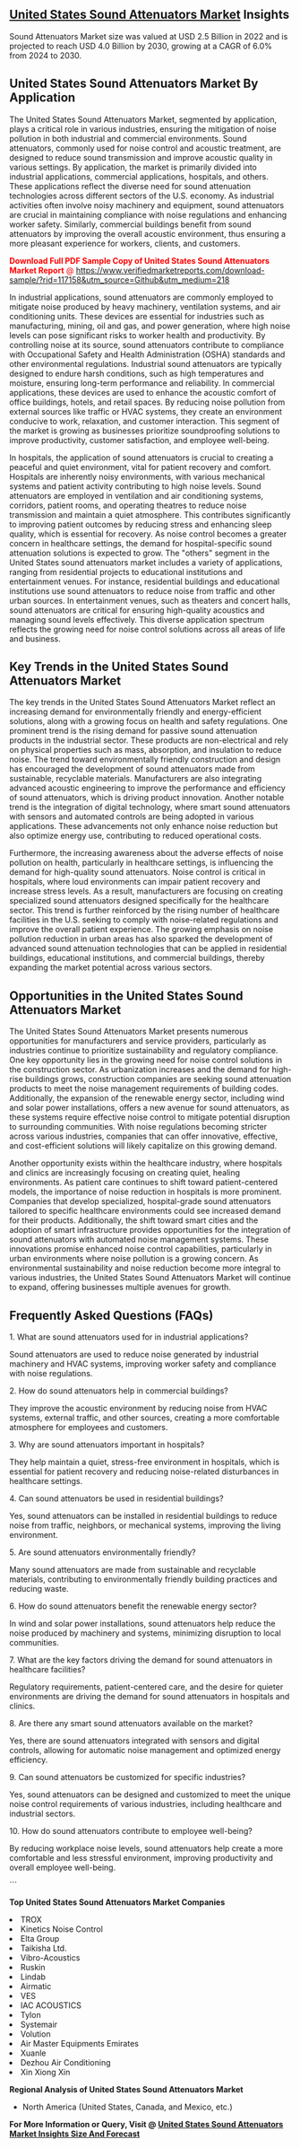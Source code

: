 <h2><a href="https://www.verifiedmarketreports.com/download-sample/?rid=117158&amp;utm_source=Github&amp;utm_medium=218" target="_blank">United States Sound Attenuators Market</a> Insights</h2><p>Sound Attenuators Market size was valued at USD 2.5 Billion in 2022 and is projected to reach USD 4.0 Billion by 2030, growing at a CAGR of 6.0% from 2024 to 2030.</p><p> <h2>United States Sound Attenuators Market By Application</h2> <p>The United States Sound Attenuators Market, segmented by application, plays a critical role in various industries, ensuring the mitigation of noise pollution in both industrial and commercial environments. Sound attenuators, commonly used for noise control and acoustic treatment, are designed to reduce sound transmission and improve acoustic quality in various settings. By application, the market is primarily divided into industrial applications, commercial applications, hospitals, and others. These applications reflect the diverse need for sound attenuation technologies across different sectors of the U.S. economy. As industrial activities often involve noisy machinery and equipment, sound attenuators are crucial in maintaining compliance with noise regulations and enhancing worker safety. Similarly, commercial buildings benefit from sound attenuators by improving the overall acoustic environment, thus ensuring a more pleasant experience for workers, clients, and customers. <p><span class=""><span style="color: #ff0000;"><strong>Download Full PDF Sample Copy of United States Sound Attenuators Market Report</strong> @ </span><a href="https://www.verifiedmarketreports.com/download-sample/?rid=117158&amp;utm_source=Github&amp;utm_medium=218" target="_blank">https://www.verifiedmarketreports.com/download-sample/?rid=117158&amp;utm_source=Github&amp;utm_medium=218</a></span></p></p> <p>In industrial applications, sound attenuators are commonly employed to mitigate noise produced by heavy machinery, ventilation systems, and air conditioning units. These devices are essential for industries such as manufacturing, mining, oil and gas, and power generation, where high noise levels can pose significant risks to worker health and productivity. By controlling noise at its source, sound attenuators contribute to compliance with Occupational Safety and Health Administration (OSHA) standards and other environmental regulations. Industrial sound attenuators are typically designed to endure harsh conditions, such as high temperatures and moisture, ensuring long-term performance and reliability. In commercial applications, these devices are used to enhance the acoustic comfort of office buildings, hotels, and retail spaces. By reducing noise pollution from external sources like traffic or HVAC systems, they create an environment conducive to work, relaxation, and customer interaction. This segment of the market is growing as businesses prioritize soundproofing solutions to improve productivity, customer satisfaction, and employee well-being. <p>In hospitals, the application of sound attenuators is crucial to creating a peaceful and quiet environment, vital for patient recovery and comfort. Hospitals are inherently noisy environments, with various mechanical systems and patient activity contributing to high noise levels. Sound attenuators are employed in ventilation and air conditioning systems, corridors, patient rooms, and operating theatres to reduce noise transmission and maintain a quiet atmosphere. This contributes significantly to improving patient outcomes by reducing stress and enhancing sleep quality, which is essential for recovery. As noise control becomes a greater concern in healthcare settings, the demand for hospital-specific sound attenuation solutions is expected to grow. The "others" segment in the United States sound attenuators market includes a variety of applications, ranging from residential projects to educational institutions and entertainment venues. For instance, residential buildings and educational institutions use sound attenuators to reduce noise from traffic and other urban sources. In entertainment venues, such as theaters and concert halls, sound attenuators are critical for ensuring high-quality acoustics and managing sound levels effectively. This diverse application spectrum reflects the growing need for noise control solutions across all areas of life and business. <h2>Key Trends in the United States Sound Attenuators Market</h2> <p>The key trends in the United States Sound Attenuators Market reflect an increasing demand for environmentally friendly and energy-efficient solutions, along with a growing focus on health and safety regulations. One prominent trend is the rising demand for passive sound attenuation products in the industrial sector. These products are non-electrical and rely on physical properties such as mass, absorption, and insulation to reduce noise. The trend toward environmentally friendly construction and design has encouraged the development of sound attenuators made from sustainable, recyclable materials. Manufacturers are also integrating advanced acoustic engineering to improve the performance and efficiency of sound attenuators, which is driving product innovation. Another notable trend is the integration of digital technology, where smart sound attenuators with sensors and automated controls are being adopted in various applications. These advancements not only enhance noise reduction but also optimize energy use, contributing to reduced operational costs. <p>Furthermore, the increasing awareness about the adverse effects of noise pollution on health, particularly in healthcare settings, is influencing the demand for high-quality sound attenuators. Noise control is critical in hospitals, where loud environments can impair patient recovery and increase stress levels. As a result, manufacturers are focusing on creating specialized sound attenuators designed specifically for the healthcare sector. This trend is further reinforced by the rising number of healthcare facilities in the U.S. seeking to comply with noise-related regulations and improve the overall patient experience. The growing emphasis on noise pollution reduction in urban areas has also sparked the development of advanced sound attenuation technologies that can be applied in residential buildings, educational institutions, and commercial buildings, thereby expanding the market potential across various sectors. <h2>Opportunities in the United States Sound Attenuators Market</h2> <p>The United States Sound Attenuators Market presents numerous opportunities for manufacturers and service providers, particularly as industries continue to prioritize sustainability and regulatory compliance. One key opportunity lies in the growing need for noise control solutions in the construction sector. As urbanization increases and the demand for high-rise buildings grows, construction companies are seeking sound attenuation products to meet the noise management requirements of building codes. Additionally, the expansion of the renewable energy sector, including wind and solar power installations, offers a new avenue for sound attenuators, as these systems require effective noise control to mitigate potential disruption to surrounding communities. With noise regulations becoming stricter across various industries, companies that can offer innovative, effective, and cost-efficient solutions will likely capitalize on this growing demand. <p>Another opportunity exists within the healthcare industry, where hospitals and clinics are increasingly focusing on creating quiet, healing environments. As patient care continues to shift toward patient-centered models, the importance of noise reduction in hospitals is more prominent. Companies that develop specialized, hospital-grade sound attenuators tailored to specific healthcare environments could see increased demand for their products. Additionally, the shift toward smart cities and the adoption of smart infrastructure provides opportunities for the integration of sound attenuators with automated noise management systems. These innovations promise enhanced noise control capabilities, particularly in urban environments where noise pollution is a growing concern. As environmental sustainability and noise reduction become more integral to various industries, the United States Sound Attenuators Market will continue to expand, offering businesses multiple avenues for growth. <h2>Frequently Asked Questions (FAQs)</h2> <p>1. What are sound attenuators used for in industrial applications?</p> <p>Sound attenuators are used to reduce noise generated by industrial machinery and HVAC systems, improving worker safety and compliance with noise regulations.</p> <p>2. How do sound attenuators help in commercial buildings?</p> <p>They improve the acoustic environment by reducing noise from HVAC systems, external traffic, and other sources, creating a more comfortable atmosphere for employees and customers.</p> <p>3. Why are sound attenuators important in hospitals?</p> <p>They help maintain a quiet, stress-free environment in hospitals, which is essential for patient recovery and reducing noise-related disturbances in healthcare settings.</p> <p>4. Can sound attenuators be used in residential buildings?</p> <p>Yes, sound attenuators can be installed in residential buildings to reduce noise from traffic, neighbors, or mechanical systems, improving the living environment.</p> <p>5. Are sound attenuators environmentally friendly?</p> <p>Many sound attenuators are made from sustainable and recyclable materials, contributing to environmentally friendly building practices and reducing waste.</p> <p>6. How do sound attenuators benefit the renewable energy sector?</p> <p>In wind and solar power installations, sound attenuators help reduce the noise produced by machinery and systems, minimizing disruption to local communities.</p> <p>7. What are the key factors driving the demand for sound attenuators in healthcare facilities?</p> <p>Regulatory requirements, patient-centered care, and the desire for quieter environments are driving the demand for sound attenuators in hospitals and clinics.</p> <p>8. Are there any smart sound attenuators available on the market?</p> <p>Yes, there are sound attenuators integrated with sensors and digital controls, allowing for automatic noise management and optimized energy efficiency.</p> <p>9. Can sound attenuators be customized for specific industries?</p> <p>Yes, sound attenuators can be designed and customized to meet the unique noise control requirements of various industries, including healthcare and industrial sectors.</p> <p>10. How do sound attenuators contribute to employee well-being?</p> <p>By reducing workplace noise levels, sound attenuators help create a more comfortable and less stressful environment, improving productivity and overall employee well-being.</p> ```</p><p><strong>Top United States Sound Attenuators Market Companies</strong></p><div data-test-id=""><p><li>TROX</li><li> Kinetics Noise Control</li><li> Elta Group</li><li> Taikisha Ltd.</li><li> Vibro-Acoustics</li><li> Ruskin</li><li> Lindab</li><li> Airmatic</li><li> VES</li><li> IAC ACOUSTICS</li><li> Tylon</li><li> Systemair</li><li> Volution</li><li> Air Master Equipments Emirates</li><li> Xuanle</li><li> Dezhou Air Conditioning</li><li> Xin Xiong Xin</li></p><div><strong>Regional Analysis of&nbsp;United States Sound Attenuators Market</strong></div><ul><li dir="ltr"><p dir="ltr">North America&nbsp;(United States, Canada, and Mexico, etc.)</p></li></ul><p><strong>For More Information or Query, Visit @&nbsp;</strong><strong><a href="https://www.verifiedmarketreports.com/product/global-sound-attenuators-market-report-history-and-forecast-2014-2025-breakdown-data-by-manufacturers-key-regions-types-and-application/?utm_source=Github&amp;utm_medium=218" target="_blank">United States Sound Attenuators Market Insights Size And Forecast</a></strong></p></div>
